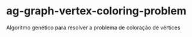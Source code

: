 # ag-graph-vertex-coloring-problem
Algoritmo genético para resolver a problema de coloração de vértices
